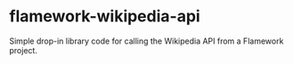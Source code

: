 flamework-wikipedia-api
==

Simple drop-in library code for calling the Wikipedia API from a Flamework project.
